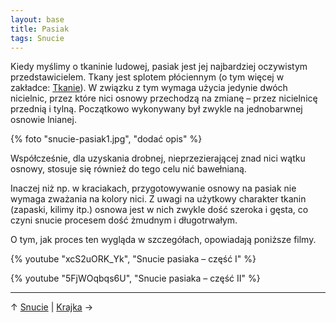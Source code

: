 ```yaml
---
layout: base
title: Pasiak
tags: Snucie
---
```


Kiedy myślimy o tkaninie ludowej, pasiak jest jej najbardziej oczywistym przedstawicielem. Tkany jest splotem płóciennym (o tym więcej w zakładce: [Tkanie](/tkanie/pasiak/#main)). W związku z tym wymaga użycia jedynie dwóch nicielnic, przez które nici osnowy przechodzą na zmianę – przez nicielnicę przednią i tylną. Początkowo wykonywany był zwykle na jednobarwnej osnowie lnianej.

{% foto "snucie-pasiak1.jpg", "dodać opis" %}

Współcześnie, dla uzyskania drobnej, nieprzezierającej znad nici wątku osnowy, stosuje się również do tego celu nić bawełnianą.

Inaczej niż np. w kraciakach, przygotowywanie osnowy na pasiak nie wymaga zważania na kolory nici. Z uwagi na użytkowy charakter tkanin (zapaski, kilimy itp.) osnowa jest w nich zwykle dość szeroka i gęsta, co czyni snucie procesem dość żmudnym i długotrwałym.

O tym, jak proces ten wygląda w szczegółach, opowiadają poniższe filmy.

{% youtube "xcS2uORK_Yk", "Snucie pasiaka – część I" %}

{% youtube "5FjWOqbqs6U", "Snucie pasiaka – część II" %}

---

↑ [Snucie](/snucie/#main) | [Krajka](/snucie/krajka/#main) →
